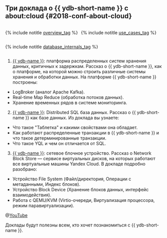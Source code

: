 ##  Три доклада о {{ ydb-short-name }} с about:cloud {#2018-conf-about-cloud}

<div style="display:flex; flex-direction: row; justify-content: flex-start; flex-wrap: wrap; column-gap: 10px;">

{% include notitle [overview_tag](../../tags.md#overview) %}

{% include notitle [use_cases_tag](../../tags.md#use_cases) %}

{% include notitle [database_internals_tag](../../tags.md#database_internals) %}

</div>

1. [{{ ydb-name }}](https://youtu.be/Kr6WIYPts8I?t=8558): платформа распределенных систем хранения данных, критичных к задержкам. Рассказ о {{ ydb-short-name }}, как о платформе, на которой можно строить различные системы хранения и обработки данных. На платформе {{ ydb-short-name }} построены:
* LogBroker (аналог Apache Kafka).
* Real-time Map Reduce (обработка потоков данных).
* Хранение временных рядов в системе мониторинга.

2. [{{ ydb-name }}](https://youtu.be/Kr6WIYPts8I?t=10550): Distributed SQL база данных. Рассказ о {{ ydb-short-name }} как базе данных. Из доклада вы узнаете:
* Что такое "Таблетка" и какими свойствами она обладает.
* Как работают распределенные транзакции в {{ ydb-short-name }} и что такое детерминированные транзакции.
* Что такое YQL и чем он отличается от SQL.

3. [{{ ydb-name }}](https://youtu.be/Kr6WIYPts8I?t=12861): сетевое блочное устройство. Рассказ о Network Block Store — сервисе виртуальных дисков, на которых работают все виртуальные машины Yandex Cloud. В докладе подробно разобрано:
* Устройство File System (Файл/директория, Операции с метаданными, Индекс блоков).
* Устройство Block Device (Хранение блоков данных, интерфейс взаимодействия).
* Работа с QEMU/KVM (Virtio-очереди, Виртуализация процессора, режим паравиртуализации).

@[YouTube](https://www.youtube.com/watch?v=Kr6WIYPts8I)

Доклады будут полезны всем, кто хочет познакомиться с {{ ydb-short-name }}.